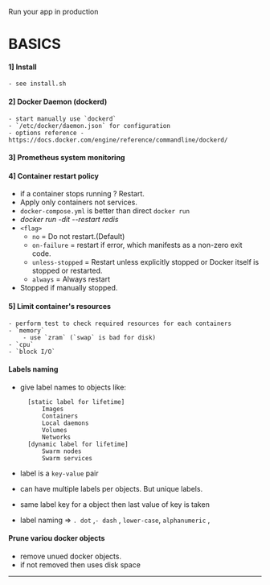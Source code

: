 Run your app in production

# BASICS

#### 1] Install
    - see install.sh
#### 2] Docker Daemon (dockerd)
    - start manually use `dockerd`
    - `/etc/docker/daemon.json` for configuration
    - options reference - https://docs.docker.com/engine/reference/commandline/dockerd/
    
#### 3] Prometheus system monitoring

#### 4] Container restart policy

- if a container stops running ? Restart.
- Apply only containers not services.
- `docker-compose.yml` is better than direct `docker run`
- *docker run -dit --restart <flag> redis*
- `<flag>` 
    - `no` = Do not restart.(Default)
    - `on-failure` = restart if error, which manifests as a non-zero exit code.
    - `unless-stopped` = Restart unless explicitly stopped or Docker itself is stopped or restarted.
    - `always` = Always restart
- Stopped if manually stopped.

#### 5] Limit container's resources
    - perform test to check required resources for each containers
    - `memory`
        - use `zram` (`swap` is bad for disk)
    - `cpu`
    - `block I/O`
    
#### Labels naming 
- give label names to objects like:

        [static label for lifetime]
            Images
            Containers
            Local daemons
            Volumes
            Networks
        [dynamic label for lifetime]
            Swarm nodes
            Swarm services 

 - label is a `key-value` pair
 - can have multiple labels per objects. But unique labels.
 - same label key for a object then last value of key is taken
 - label naming => `. dot` ,`- dash` , `lower-case`, `alphanumeric` , 

 
#### Prune variou docker objects
- remove unued docker objects.
- if not removed then uses disk space



---








